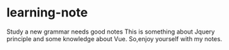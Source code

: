 # learning-note
Study a new grammar needs good notes
This is something about Jquery principle and some knowledge about Vue. 
So,enjoy yourself with my notes.
